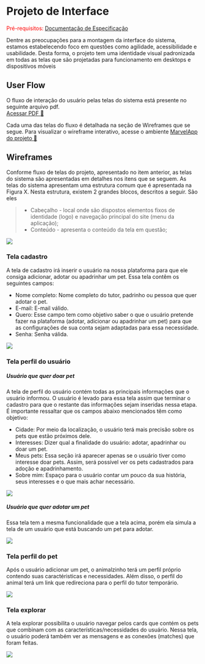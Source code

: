 
# Projeto de Interface

<span style="color:red">Pré-requisitos: <a href="2-Especificação do Projeto.md"> Documentação de Especificação</a></span>

Dentre as preocupações para a montagem da interface do sistema, estamos estabelecendo foco em questões como agilidade, acessibilidade e usabilidade. Desta forma, o projeto tem uma identidade visual padronizada em todas as telas que são projetadas para funcionamento em desktops e dispositivos móveis

## User Flow

O fluxo de interação do usuário pelas telas do sistema está presente no seguinte arquivo pdf. 
<br> [Acessar PDF 📁](https://github.com/ICEI-PUC-Minas-PMV-ADS/pmv-ads-2023-1-e1-proj-web-t16-Time5-AdocaoPets/blob/main/Projeto%20de%20interface%20fluxo%20de%20usuario.pdf)

Cada uma das telas do fluxo é detalhada na seção de Wireframes que se segue. Para visualizar o wireframe interativo, acesse o ambiente 
[MarvelApp do projeto 📁](https://marvelapp.com/prototype/bg4e2i1/screen/91547480)

## Wireframes

Conforme fluxo de telas do projeto, apresentado no item anterior, as telas do sistema são apresentadas em detalhes nos itens que se seguem. As telas do sistema apresentam uma estrutura comum que é apresentada na Figura X. Nesta estrutura, existem 2 grandes blocos, descritos a seguir. São eles
 
> - Cabeçalho - local onde são dispostos elementos fixos de identidade (logo) e navegação principal do site (menu da aplicação);
> -	Conteúdo - apresenta o conteúdo da tela em questão;

<img src="https://user-images.githubusercontent.com/104398945/236341604-242a3914-7c44-471d-b301-cc7145771d3a.png">

### Tela cadastro

A tela de cadastro irá inserir o usuário na nossa plataforma para que ele consiga adicionar, adotar ou apadrinhar um pet. 
Essa tela contêm os seguintes campos:

- Nome completo: Nome completo do tutor, padrinho ou pessoa que quer adotar o pet.
- E-mail: E-mail válido.
- Quero: Esse campo tem como objetivo saber o que o usuário pretende fazer na plataforma (adotar, adicionar ou apadrinhar um pet) para que as configurações de sua conta sejam adaptadas para essa necessidade.
- Senha: Senha válida.

<img src="https://user-images.githubusercontent.com/104398945/236341800-40302c1b-9554-4d3f-9920-d77cda12b6a0.png">

### Tela perfil do usuário

##### Usuário que quer doar pet

A tela de perfil do usuário contém todas as principais informações que o usuário informou. O usuário é levado para essa tela assim que terminar o cadastro para que o restante das informações sejam inseridas nessa etapa.
É importante ressaltar que os campos abaixo mencionados têm como objetivo:

- Cidade: Por meio da localização, o usuário terá mais precisão sobre os pets que estão próximos dele.
- Interesses: Dizer qual a finalidade do usuário: adotar, apadrinhar ou doar um pet.
- Meus pets: Essa seção irá aparecer apenas se o usuário tiver como interesse doar pets. Assim, será possível ver os pets cadastrados para adoção e apadrinhamento.
- Sobre mim: Espaço para o usuário contar um pouco da sua história, seus interesses e o que mais achar necessário.

<img src="https://user-images.githubusercontent.com/104398945/236341868-1531017b-3b33-409f-95a3-1e6d35574370.png">

##### Usuário que quer adotar um pet

Essa tela tem a mesma funcionalidade que a tela acima, porém ela simula a tela de um usuário que está buscando um pet para adotar.

<img src="https://user-images.githubusercontent.com/104398945/236341985-2bbbc523-10a2-4649-8280-24fcb63058d7.png">

### Tela perfil do pet

Após o usuário adicionar um pet, o animalzinho terá um perfil próprio contendo suas caractéristicas e necessidades. Além disso, o perfil do animal terá um link que redireciona para o perfil do tutor temporário.

<img src="https://user-images.githubusercontent.com/104398945/236342623-735902ce-be74-409c-a358-e13dee59917e.png">

### Tela explorar

A tela explorar possibilita o usuário navegar pelos cards que contém os pets que combinam com as características/necessidades do usuário. Nessa tela, o usuário poderá também ver as mensagens e as conexões (matches) que foram feitas.

<img src="https://user-images.githubusercontent.com/104398945/236343098-8e4b8704-3042-4286-a73c-7be7fd6c9ea7.png">
